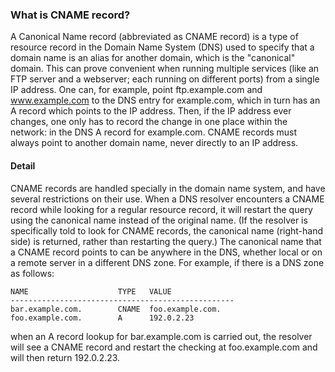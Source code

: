### What is CNAME record?
A Canonical Name record (abbreviated as CNAME record) is a type of resource record in the Domain Name System (DNS) used to specify that a domain name is an alias for another domain, which is the "canonical" domain.
This can prove convenient when running multiple services (like an FTP server and a webserver; each running on different ports) from a single IP address. One can, for example, point ftp.example.com and www.example.com to the DNS entry for example.com, which in turn has an A record which points to the IP address. Then, if the IP address ever changes, one only has to record the change in one place within the network: in the DNS A record for example.com.
CNAME records must always point to another domain name, never directly to an IP address.

#### Detail
CNAME records are handled specially in the domain name system, and have several restrictions on their use. When a DNS resolver encounters a CNAME record while looking for a regular resource record, it will restart the query using the canonical name instead of the original name. (If the resolver is specifically told to look for CNAME records, the canonical name (right-hand side) is returned, rather than restarting the query.) The canonical name that a CNAME record points to can be anywhere in the DNS, whether local or on a remote server in a different DNS zone.
For example, if there is a DNS zone as follows:
```
NAME                    TYPE   VALUE
--------------------------------------------------
bar.example.com.        CNAME  foo.example.com.
foo.example.com.        A      192.0.2.23
```
when an A record lookup for bar.example.com is carried out, the resolver will see a CNAME record and restart the checking at foo.example.com and will then return 192.0.2.23.
